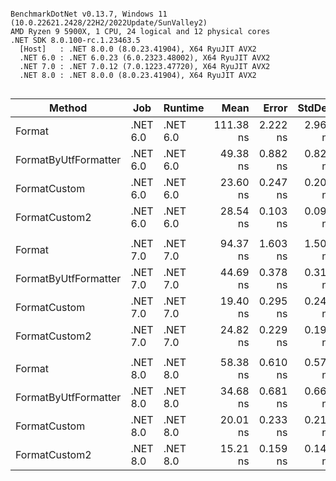 ```

BenchmarkDotNet v0.13.7, Windows 11 (10.0.22621.2428/22H2/2022Update/SunValley2)
AMD Ryzen 9 5900X, 1 CPU, 24 logical and 12 physical cores
.NET SDK 8.0.100-rc.1.23463.5
  [Host]   : .NET 8.0.0 (8.0.23.41904), X64 RyuJIT AVX2
  .NET 6.0 : .NET 6.0.23 (6.0.2323.48002), X64 RyuJIT AVX2
  .NET 7.0 : .NET 7.0.12 (7.0.1223.47720), X64 RyuJIT AVX2
  .NET 8.0 : .NET 8.0.0 (8.0.23.41904), X64 RyuJIT AVX2


```
|               Method |      Job |  Runtime |      Mean |    Error |   StdDev |       Min |       Max |       P90 | Ratio | RatioSD |
|--------------------- |--------- |--------- |----------:|---------:|---------:|----------:|----------:|----------:|------:|--------:|
|               Format | .NET 6.0 | .NET 6.0 | 111.38 ns | 2.222 ns | 2.966 ns | 108.46 ns | 118.75 ns | 115.18 ns |  1.00 |    0.00 |
| FormatByUtfFormatter | .NET 6.0 | .NET 6.0 |  49.38 ns | 0.882 ns | 0.825 ns |  48.40 ns |  50.89 ns |  50.55 ns |  0.44 |    0.02 |
|         FormatCustom | .NET 6.0 | .NET 6.0 |  23.60 ns | 0.247 ns | 0.207 ns |  23.33 ns |  23.91 ns |  23.89 ns |  0.21 |    0.01 |
|        FormatCustom2 | .NET 6.0 | .NET 6.0 |  28.54 ns | 0.103 ns | 0.092 ns |  28.38 ns |  28.68 ns |  28.64 ns |  0.25 |    0.01 |
|                      |          |          |           |          |          |           |           |           |       |         |
|               Format | .NET 7.0 | .NET 7.0 |  94.37 ns | 1.603 ns | 1.500 ns |  92.72 ns |  96.86 ns |  96.35 ns |  1.00 |    0.00 |
| FormatByUtfFormatter | .NET 7.0 | .NET 7.0 |  44.69 ns | 0.378 ns | 0.316 ns |  44.37 ns |  45.34 ns |  45.15 ns |  0.47 |    0.01 |
|         FormatCustom | .NET 7.0 | .NET 7.0 |  19.40 ns | 0.295 ns | 0.247 ns |  19.14 ns |  19.84 ns |  19.77 ns |  0.21 |    0.00 |
|        FormatCustom2 | .NET 7.0 | .NET 7.0 |  24.82 ns | 0.229 ns | 0.191 ns |  24.49 ns |  25.09 ns |  25.04 ns |  0.26 |    0.01 |
|                      |          |          |           |          |          |           |           |           |       |         |
|               Format | .NET 8.0 | .NET 8.0 |  58.38 ns | 0.610 ns | 0.571 ns |  57.51 ns |  59.57 ns |  59.12 ns |  1.00 |    0.00 |
| FormatByUtfFormatter | .NET 8.0 | .NET 8.0 |  34.68 ns | 0.681 ns | 0.669 ns |  34.07 ns |  36.39 ns |  35.38 ns |  0.59 |    0.01 |
|         FormatCustom | .NET 8.0 | .NET 8.0 |  20.01 ns | 0.233 ns | 0.218 ns |  19.77 ns |  20.38 ns |  20.31 ns |  0.34 |    0.00 |
|        FormatCustom2 | .NET 8.0 | .NET 8.0 |  15.21 ns | 0.159 ns | 0.141 ns |  15.03 ns |  15.42 ns |  15.39 ns |  0.26 |    0.00 |
